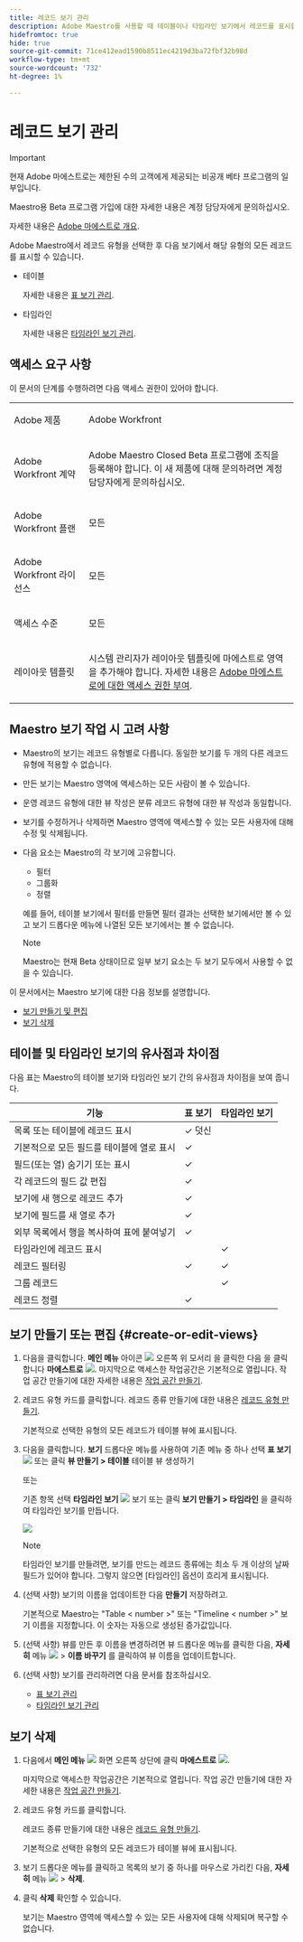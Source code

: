 ```yaml
---
title: 레코드 보기 관리
description: Adobe Maestro를 사용할 때 테이블이나 타임라인 보기에서 레코드를 표시할 수 있습니다.
hidefromtoc: true
hide: true
source-git-commit: 71ce412ead1590b8511ec4219d3ba72fbf32b98d
workflow-type: tm+mt
source-wordcount: '732'
ht-degree: 1%

---
```



# 레코드 보기 관리

<!--update the metadata with real information when making this available in TOC and in the left nav-->

>[!IMPORTANT]
>
>현재 Adobe 마에스트로는 제한된 수의 고객에게 제공되는 비공개 베타 프로그램의 일부입니다.
>
>Maestro용 Beta 프로그램 가입에 대한 자세한 내용은 계정 담당자에게 문의하십시오.
>
>자세한 내용은 [Adobe 마에스트로 개요](../maestro-overview.md).

Adobe Maestro에서 레코드 유형을 선택한 후 다음 보기에서 해당 유형의 모든 레코드를 표시할 수 있습니다.

* 테이블

  자세한 내용은 [표 보기 관리](../views/manage-the-table-view.md).
* 타임라인

  자세한 내용은 [타임라인 보기 관리](../views/manage-the-timeline-view.md).

## 액세스 요구 사항

이 문서의 단계를 수행하려면 다음 액세스 권한이 있어야 합니다.

<table style="table-layout:auto">
 <col>
 </col>
 <col>
 </col>
 <tbody>
    <tr>
<tr>
<td>
   <p> Adobe 제품</p> </td>
   <td>
   <p> Adobe Workfront</p> </td>
  </tr>  
 <td role="rowheader"><p>Adobe Workfront 계약</p></td>
   <td>
<p>Adobe Maestro Closed Beta 프로그램에 조직을 등록해야 합니다. 이 새 제품에 대해 문의하려면 계정 담당자에게 문의하십시오. </p>
   </td>
  </tr>
  <tr>
   <td role="rowheader"><p>Adobe Workfront 플랜</p></td>
   <td>
<p>모든</p>
   </td>
  </tr>
  <tr>
   <td role="rowheader"><p>Adobe Workfront 라이선스</p></td>
   <td>
   <p>모든</p> 
  </td>
  </tr>

<tr>
   <td role="rowheader">액세스 수준</td>
   <td> <p>모든</p>  
</td>
  </tr>

<tr>
   <td role="rowheader">레이아웃 템플릿</td>
   <td> <p>시스템 관리자가 레이아웃 템플릿에 마에스트로 영역을 추가해야 합니다. 자세한 내용은 <a href="../access/grant-access.md">Adobe 마에스트로에 대한 액세스 권한 부여</a>. </p>  
</td>
  </tr>
 </tbody>
</table>

<!--Maybe enable this at GA - but Maestro is not supposed to have Access controls in the Workfront Access Level: 
>[!NOTE]
>
>If you don't have access, ask your Workfront administrator if they set additional restrictions in your access level. For information on how a Workfront administrator can change your access level, see [Create or modify custom access levels](../administration-and-setup/add-users/configure-and-grant-access/create-modify-access-levels.md). -->

<!-- Notes to add for the table: for the "Workfront plans" row: the above is only for closed beta; when going to GA - activate the following plans:    
<p>Current plan: Prime and Ultimate</p>
<p>Legacy plan: Enterprise</p>-->

<!-- Notes for the table: for the "Workfront access" row: <p>For more information, see <a href="../../administration-and-setup/add-users/access-levels-and-object-permissions/wf-licenses.md" class="MCXref xref">Adobe Workfront licenses overview</a>.</p>-->

## Maestro 보기 작업 시 고려 사항

* Maestro의 보기는 레코드 유형별로 다릅니다. 동일한 보기를 두 개의 다른 레코드 유형에 적용할 수 없습니다.
* 만든 보기는 Maestro 영역에 액세스하는 모든 사람이 볼 수 있습니다. <!-- edit this when we have permissions and the views will be shared only to be visible by others-->
  <!-- this is not yet possible: * You can share views with others if you want them to also apply them to the same record types.-->
* 운영 레코드 유형에 대한 뷰 작성은 분류 레코드 유형에 대한 뷰 작성과 동일합니다.
* 보기를 수정하거나 삭제하면 Maestro 영역에 액세스할 수 있는 모든 사용자에 대해 수정 및 삭제됩니다.
* 다음 요소는 Maestro의 각 보기에 고유합니다.

   * 필터
   * 그룹화
   * 정렬

  <!-- some of these are not available in all of the views - edit above-->

  예를 들어, 테이블 보기에서 필터를 만들면 필터 결과는 선택한 보기에서만 볼 수 있고 보기 드롭다운 메뉴에 나열된 모든 보기에서는 볼 수 없습니다.

  >[!NOTE]
  >
  > Maestro는 현재 Beta 상태이므로 일부 보기 요소는 두 보기 모두에서 사용할 수 없을 수 있습니다.


이 문서에서는 Maestro 보기에 대한 다음 정보를 설명합니다.

* [보기 만들기 및 편집](#create-or-edit-record-views)
* [보기 삭제](#delete-views)
  <!--* [Duplicate a view](#duplicate-views)-->
  <!--* [Add a view as a favorite](#add-a-view-as-a-favorite) - not possible yet-->
  <!--* [Share a view](#share-views) - not possible yet-->

## 테이블 및 타임라인 보기의 유사점과 차이점

다음 표는 Maestro의 테이블 보기와 타임라인 보기 간의 유사점과 차이점을 보여 줍니다.

<!--some of these are NOT available right now; if you make this public, comment out the ones not there-->

| 기능 | 표 보기 | 타임라인 보기 |
|-----------------------------------------------------------------------|------------|---------------|
| 목록 또는 테이블에 레코드 표시 | ✓ 덧신 |              |
| 기본적으로 모든 필드를 테이블에 열로 표시 | ✓ |              |
| 필드(또는 열) 숨기기 또는 표시 | ✓ |               |
| 각 레코드의 필드 값 편집 | ✓ |               |
| 보기에 새 행으로 레코드 추가 | ✓ |               |
| 보기에 필드를 새 열로 추가 | ✓ |               |
| 외부 목록에서 행을 복사하여 표에 붙여넣기 | ✓ |               |
| 타임라인에 레코드 표시 |            | ✓ |
| 레코드 필터링 | ✓ | ✓ |
| 그룹 레코드 |           | ✓ |
| 레코드 정렬 | ✓ |              |

<!--| Sort groupings                                                        | ✓          | ✓             |-->

<!--| Display a limited number of fields as columns, by default                      | ✓          |               |-->

<!--| Color-code records                     |           | ✓              |-->
<!--| Color-code groupings                     |           | ✓              |-->

## 보기 만들기 또는 편집 {#create-or-edit-views}

1. 다음을 클릭합니다. **메인 메뉴** 아이콘 ![](assets/main-menu-workfront.png) 오른쪽 위 모서리 <!--or the **Main Menu** icon ![](assets/main-menu-shell.png) in the upper-left corner, if available-->을 클릭한 다음 을 클릭합니다 **마에스트로** ![](assets/maestro-icon.png).
마지막으로 액세스한 작업공간은 기본적으로 열립니다. 작업 공간 만들기에 대한 자세한 내용은 [작업 공간 만들기](../architecture-and-fields/create-workspaces.md).
1. 레코드 유형 카드를 클릭합니다. 레코드 종류 만들기에 대한 내용은 [레코드 유형 만들기](../architecture-and-fields/create-record-types.md).

   기본적으로 선택한 유형의 모든 레코드가 테이블 뷰에 표시됩니다.

1. 다음을 클릭합니다. **보기** 드롭다운 메뉴를 사용하여 기존 메뉴 중 하나 선택 **표 보기** ![](assets/table-view-icon.png) 또는 클릭 **뷰 만들기 > 테이블** 테이블 뷰 생성하기

   또는

   기존 항목 선택 **타임라인 보기** ![](assets/timeline-view-icon.png) 보기 또는 클릭 **보기 만들기 > 타임라인** 을 클릭하여 타임라인 보기를 만듭니다.

   ![](assets/view-types-drop-down-from-record-type-list.png)

   >[!NOTE]
   >
   >    타임라인 보기를 만들려면, 보기를 만드는 레코드 종류에는 최소 두 개 이상의 날짜 필드가 있어야 합니다. 그렇지 않으면 [타임라인] 옵션이 흐리게 표시됩니다.

1. (선택 사항) 보기의 이름을 업데이트한 다음 **만들기** 저장하려고.

   기본적으로 Maestro는 &quot;Table &lt; number >&quot; 또는 &quot;Timeline &lt; number >&quot; 보기 이름을 지정합니다. 이 숫자는 자동으로 생성된 증가값입니다.

1. (선택 사항) 뷰를 만든 후 이름을 변경하려면 뷰 드롭다운 메뉴를 클릭한 다음, **자세히** 메뉴 ![](assets/more-menu.png) > **이름 바꾸기** 를 클릭하여 뷰 이름을 업데이트합니다. <!--ensure there is not another saving step here?!-->
1. (선택 사항) 보기를 관리하려면 다음 문서를 참조하십시오.

   * [표 보기 관리](../views/manage-the-table-view.md)
   * [타임라인 보기 관리](../views/manage-the-timeline-view.md)


<!--# Add a view as a favorite - this is not possible yet-->

<!-- ## Share views - not possible yet-->

## 보기 삭제

1. 다음에서 **메인 메뉴** ![](assets/main-menu-workfront.png) 화면 오른쪽 상단에 <!--or the **Main Menu** ![](assets/main-menu-shell.png) in the upper-left corner of the screen, if available,--> 클릭 **마에스트로** ![](assets/maestro-icon.png).

   마지막으로 액세스한 작업공간은 기본적으로 열립니다. 작업 공간 만들기에 대한 자세한 내용은 [작업 공간 만들기](../architecture-and-fields/create-workspaces.md).
1. 레코드 유형 카드를 클릭합니다.

   레코드 종류 만들기에 대한 내용은 [레코드 유형 만들기](../architecture-and-fields/create-record-types.md).

   기본적으로 선택한 유형의 모든 레코드가 테이블 뷰에 표시됩니다.

1. 보기 드롭다운 메뉴를 클릭하고 목록의 보기 중 하나를 마우스로 가리킨 다음, **자세히** 메뉴 ![](assets/more-menu.png) > **삭제**.
1. 클릭 **삭제** 확인할 수 있습니다. <!--ensure there is not another saving step here?!-->

   보기는 Maestro 영역에 액세스할 수 있는 모든 사용자에 대해 삭제되며 복구할 수 없습니다.

<!--not possible yet - August 30, 2023: 

## Duplicate views

If you want to keep multiple versions of a view and make slight changes between the version, you can duplicate a view. Duplicating a view creates identical copies of an existing view. 

1. From the **Main Menu**, click **Maestro**. 
    The workspace you last accessed opens by default. For information about creating workspaces, see [Create workspaces](../architecture-and-fields/create-workspaces.md).
1. Click a record type. For information about creating a record type, see [Create record types](../architecture-and-fields/create-record-types.md). 

    By default, all the records of the type selected display in the table view. 

1. Click the view drop-down menu, then click the **More** menu ![](assets/more-menu.png) to the right of the view name > **Duplicate**. (**********ensure there is not another saving step here?! also, add how this view is named; the button to duplicate was there but not the functionality yet************)
    
    The view is duplicated and visible to all users who can access the Maestro area. 

-->